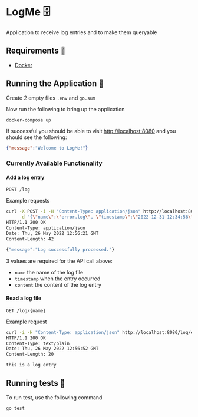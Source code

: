 # LogMe 🗄️

Application to receive log entries and to make them queryable

## Requirements 🐳

- [Docker](https://docs.docker.com/engine/install/)

## Running the Application 🚀

Create 2 empty files `.env` and `go.sum`

Now run the following to bring up the application

```bash
docker-compose up
```

If successful you should be able to visit [http://localhost:8080](http://localhost:8080) and you should see the following:

```json
{"message":"Welcome to LogMe!"}
```

### Currently Available Functionality


#### Add a log entry

```
POST /log
```

Example requests

```bash
curl -X POST -i -H "Content-Type: application/json" http://localhost:8080/log \
     -d "{\"name\":\"error.log\", \"timestamp\":\"2022-12-31 12:34:56\", \"content\":\"this is a log entry\"}"
HTTP/1.1 200 OK
Content-Type: application/json
Date: Thu, 26 May 2022 12:56:21 GMT
Content-Length: 42

{"message":"Log successfully processed."}
```

3 values are required for the API call above:

- `name` the name of the log file
- `timestamp` when the entry occurred
- `content` the content of the log entry

#### Read a log file

```
GET /log/{name}
```

Example request

```bash
curl -i -H "Content-Type: application/json" http://localhost:8080/log/error.log
HTTP/1.1 200 OK
Content-Type: text/plain
Date: Thu, 26 May 2022 12:56:52 GMT
Content-Length: 20

this is a log entry
```

## Running tests 🧪

To run test, use the following command

```bash
go test
```
